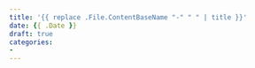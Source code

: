 ```yaml
---
title: '{{ replace .File.ContentBaseName "-" " " | title }}'
date: {{ .Date }}
draft: true
categories:
- 
---
```

